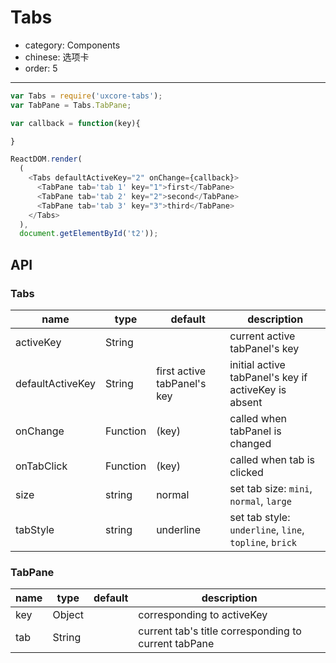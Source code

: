 # Tabs

- category: Components
- chinese: 选项卡
- order: 5

---

```js
var Tabs = require('uxcore-tabs');
var TabPane = Tabs.TabPane;

var callback = function(key){

}

ReactDOM.render(
  (
    <Tabs defaultActiveKey="2" onChange={callback}>
      <TabPane tab='tab 1' key="1">first</TabPane>
      <TabPane tab='tab 2' key="2">second</TabPane>
      <TabPane tab='tab 3' key="3">third</TabPane>
    </Tabs>
  ),
  document.getElementById('t2'));
```

## API
### Tabs
|name|type|default|description|
|----|----|-------|-----------|
|activeKey |String| |current active tabPanel's key|
|defaultActiveKey|	String|	first active tabPanel's key|	initial active tabPanel's key if activeKey is absent|
|onChange|	Function|(key)		|called when tabPanel is changed|
|onTabClick|	Function|(key)		|called when tab is clicked|
|size|string|normal|set tab size: `mini`, `normal`, `large`|
|tabStyle|string|underline|set tab style: `underline`, `line`, `topline`, `brick`|

### TabPane
|name|type|default|description|
|----|------|-|---------------|
|key|	Object|	|corresponding to activeKey|
|tab|	String|	|current tab's title corresponding to current tabPane|
